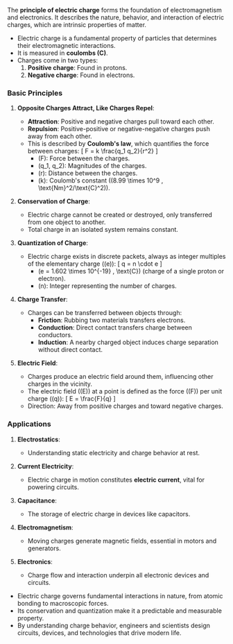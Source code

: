 The **principle of electric charge** forms the foundation of electromagnetism and electronics. It describes the nature, behavior, and interaction of electric charges, which are intrinsic properties of matter.

- Electric charge is a fundamental property of particles that determines their electromagnetic interactions.
- It is measured in **coulombs (C)**.
- Charges come in two types:
  1. **Positive charge**: Found in protons.
  2. **Negative charge**: Found in electrons.

### **Basic Principles**

1. **Opposite Charges Attract, Like Charges Repel**:
   - **Attraction**: Positive and negative charges pull toward each other.
   - **Repulsion**: Positive-positive or negative-negative charges push away from each other.
   - This is described by **Coulomb's law**, which quantifies the force between charges:
     \[
     F = k \frac{q_1 q_2}{r^2}
     \]
     - \(F\): Force between the charges.
     - \(q_1, q_2\): Magnitudes of the charges.
     - \(r\): Distance between the charges.
     - \(k\): Coulomb's constant (\(8.99 \times 10^9 \, \text{Nm}^2/\text{C}^2\)).

2. **Conservation of Charge**:
   - Electric charge cannot be created or destroyed, only transferred from one object to another.
   - Total charge in an isolated system remains constant.

3. **Quantization of Charge**:
   - Electric charge exists in discrete packets, always as integer multiples of the elementary charge (\(e\)):
     \[
     q = n \cdot e
     \]
     - \(e = 1.602 \times 10^{-19} \, \text{C}\) (charge of a single proton or electron).
     - \(n\): Integer representing the number of charges.

4. **Charge Transfer**:
   - Charges can be transferred between objects through:
     - **Friction**: Rubbing two materials transfers electrons.
     - **Conduction**: Direct contact transfers charge between conductors.
     - **Induction**: A nearby charged object induces charge separation without direct contact.

5. **Electric Field**:
   - Charges produce an electric field around them, influencing other charges in the vicinity.
   - The electric field (\(E\)) at a point is defined as the force (\(F\)) per unit charge (\(q\)):
     \[
     E = \frac{F}{q}
     \]
   - Direction: Away from positive charges and toward negative charges.

### **Applications**

1. **Electrostatics**:
   - Understanding static electricity and charge behavior at rest.

2. **Current Electricity**:
   - Electric charge in motion constitutes **electric current**, vital for powering circuits.

3. **Capacitance**:
   - The storage of electric charge in devices like capacitors.

4. **Electromagnetism**:
   - Moving charges generate magnetic fields, essential in motors and generators.

5. **Electronics**:
   - Charge flow and interaction underpin all electronic devices and circuits.

- Electric charge governs fundamental interactions in nature, from atomic bonding to macroscopic forces.
- Its conservation and quantization make it a predictable and measurable property.
- By understanding charge behavior, engineers and scientists design circuits, devices, and technologies that drive modern life.